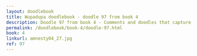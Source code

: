 ```yaml
---
layout: doodlebook
title: Wupadupa doodlebook - doodle 97 from book 4
description: Doodle 97 from book 4 - Comments and doodles that capture the essence of this event  
permalink: /doodlebook/book-4/doodle-97.html
book: 4
linkurl: amnesty04_27.jpg
ref: 97
---	  
```

																																																																							